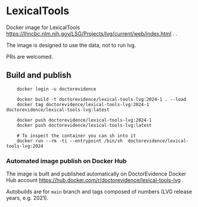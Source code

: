 # LexicalTools

Docker image for LexicalTools  https://lhncbc.nlm.nih.gov/LSG/Projects/lvg/current/web/index.html . .

The image is designed to use the data, not to run lvg.

PRs are welcomed.

## Build and publish

```
    docker login -u doctorevidence

    docker build -t doctorevidence/lexical-tools-lvg:2024-1 . --load
    docker tag doctorevidence/lexical-tools-lvg:2024-1 doctorevidence/lexical-tools-lvg:latest

    docker push doctorevidence/lexical-tools-lvg:2024-1
    docker push doctorevidence/lexical-tools-lvg:latest

    # To inspect the container you can sh into it
    docker run --rm -ti --entrypoint /bin/sh  doctorevidence/lexical-tools-lvg:2024
```

### Automated image publish on Docker Hub

The image is built and published automatically on DoctorEvidence Docker Hub account https://hub.docker.com/r/doctorevidence/lexical-tools-lvg .

Autobuilds are for `main` branch and tags composed of numbers (LVG release years, e.g. 2021).
